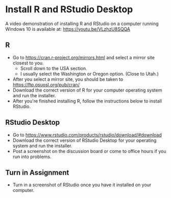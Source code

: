 # Install R and RStudio Desktop

A video demonstration of installing R and RStudio on a computer running Windows 10 is available at: https://youtu.be/VLzhzU8SQQA

## R

* Go to https://cran.r-project.org/mirrors.html and select a mirror site closest to you. 
  * Scroll down to the USA section.
  * I usually select the Washington or Oregon option. (Close to Utah.)
* After you select a mirror site, you should be taken to https://ftp.osuosl.org/pub/cran/
* Download the correct version of R for your computer operating system and run the installer.
* After you're finished installing R, follow the instructions below to install RStudio.

## RStudio Desktop

* Go to https://www.rstudio.com/products/rstudio/download/#download
* Download the correct version of RStudio Desktop for your operating system and run the installer.
* Post a screenshot on the discussion board or come to office hours if you run into problems.

## Turn in Assignment

* Turn in a screenshot of RStudio once you have it installed on your computer.
